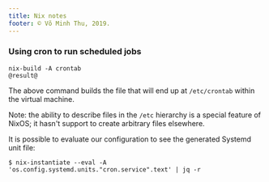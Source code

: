 ```yaml
---
title: Nix notes
footer: © Võ Minh Thu, 2019.
---
```



### Using cron to run scheduled jobs

```
nix-build -A crontab
@result@
```

The above command builds the file that will end up at `/etc/crontab` within the
virtual machine.

Note: the ability to describe files in the `/etc` hierarchy is a special
feature of NixOS; it hasn't support to create arbitrary files elsewhere.

It is possible to evaluate our configuration to see the generated Systemd unit
file:

```
$ nix-instantiate --eval -A 'os.config.systemd.units."cron.service".text' | jq -r
```
